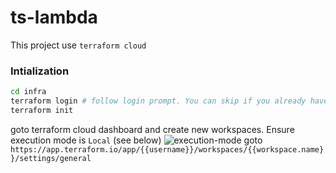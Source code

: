 # ts-lambda
This project use `terraform cloud`

### Intialization
```sh
cd infra
terraform login # follow login prompt. You can skip if you already have a session.
terraform init
```

goto terraform cloud dashboard and create new workspaces. Ensure execution mode is `Local` (see below)
![execution-mode](https://cdn.saeh.io/terraform/a5500ffa-0b03-424a-8507-ffc04dd38d41.png)
goto `https://app.terraform.io/app/{{username}}/workspaces/{{workspace.name}}/settings/general`
